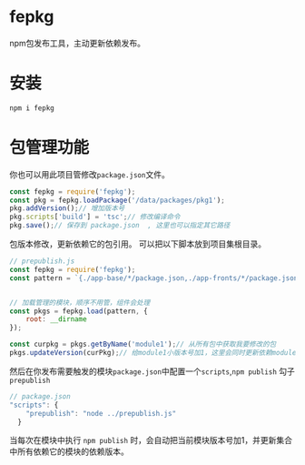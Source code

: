 # fepkg
npm包发布工具，主动更新依赖发布。

# 安装

```sh
npm i fepkg
```


# 包管理功能
你也可以用此项目管修改`package.json`文件。
```js
const fepkg = require('fepkg');
const pkg = fepkg.loadPackage('/data/packages/pkg1');
pkg.addVersion();// 增加版本号
pkg.scripts['build'] = 'tsc';// 修改编译命令
pkg.save();// 保存到 package.json  , 这里也可以指定其它路径
```

包版本修改，更新依赖它的包引用。
可以把以下脚本放到项目集根目录。
```js
// prepublish.js
const fepkg = require('fepkg');
const pattern = `{./app-base/*/package.json,./app-fronts/*/package.json}`;// 所有需要处理的包路径集合


// 加载管理的模块，顺序不用管，组件会处理
const pkgs = fepkg.load(pattern, {
    root: __dirname
});

const curpkg = pkgs.getByName('module1');// 从所有包中获取我要修改的包
pkgs.updateVersion(curPkg);// 给module1小版本号加1，这里会同时更新依赖module1的引用版本号
```

然后在你发布需要触发的模块`package.json`中配置一个`scripts`,`npm publish` 勾子 `prepublish`
```js
// package.json
"scripts": {
    "prepublish": "node ../prepublish.js"
  }
```

当每次在模块中执行 `npm publish` 时，会自动把当前模块版本号加1，并更新集合中所有依赖它的模块的依赖版本。